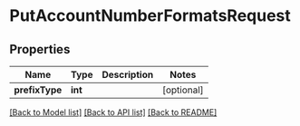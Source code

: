 # PutAccountNumberFormatsRequest

## Properties
Name | Type | Description | Notes
------------ | ------------- | ------------- | -------------
**prefixType** | **int** |  | [optional] 

[[Back to Model list]](../../README.md#documentation-for-models) [[Back to API list]](../../README.md#documentation-for-api-endpoints) [[Back to README]](../../README.md)

